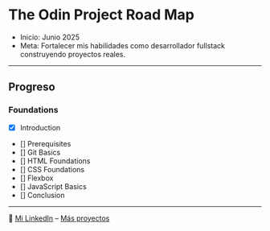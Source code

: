 # The Odin Project Road Map

- Inicio: Junio 2025  
- Meta: Fortalecer mis habilidades como desarrollador fullstack construyendo proyectos reales.

---

## Progreso

### Foundations
- [x] Introduction
- [] Prerequisites
- [] Git Basics
- [] HTML Foundations
- [] CSS Foundations
- [] Flexbox
- [] JavaScript Basics
- [] Conclusion

---

🔗 [Mi LinkedIn](https://linkedin.com/in/luisong) – [Más proyectos](https://github.com/TheLeck)
